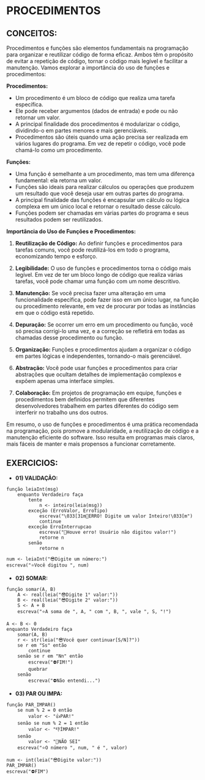 # PROCEDIMENTOS
## CONCEITOS:
Procedimentos e funções são elementos fundamentais na programação para organizar e reutilizar código de forma eficaz. Ambos têm o propósito de evitar a repetição de código, tornar o código mais legível e facilitar a manutenção. Vamos explorar a importância do uso de funções e procedimentos:

**Procedimentos:**

- Um procedimento é um bloco de código que realiza uma tarefa específica.
- Ele pode receber argumentos (dados de entrada) e pode ou não retornar um valor.
- A principal finalidade dos procedimentos é modularizar o código, dividindo-o em partes menores e mais gerenciáveis.
- Procedimentos são úteis quando uma ação precisa ser realizada em vários lugares do programa. Em vez de repetir o código, você pode chamá-lo como um procedimento.

**Funções:**

- Uma função é semelhante a um procedimento, mas tem uma diferença fundamental: ela retorna um valor.
- Funções são ideais para realizar cálculos ou operações que produzem um resultado que você deseja usar em outras partes do programa.
- A principal finalidade das funções é encapsular um cálculo ou lógica complexa em um único local e retornar o resultado desse cálculo.
- Funções podem ser chamadas em várias partes do programa e seus resultados podem ser reutilizados.

**Importância do Uso de Funções e Procedimentos:**

1. **Reutilização de Código:** Ao definir funções e procedimentos para tarefas comuns, você pode reutilizá-los em todo o programa, economizando tempo e esforço.

2. **Legibilidade:** O uso de funções e procedimentos torna o código mais legível. Em vez de ter um bloco longo de código que realiza várias tarefas, você pode chamar uma função com um nome descritivo.

3. **Manutenção:** Se você precisa fazer uma alteração em uma funcionalidade específica, pode fazer isso em um único lugar, na função ou procedimento relevante, em vez de procurar por todas as instâncias em que o código está repetido.

4. **Depuração:** Se ocorrer um erro em um procedimento ou função, você só precisa corrigi-lo uma vez, e a correção se refletirá em todas as chamadas desse procedimento ou função.

5. **Organização:** Funções e procedimentos ajudam a organizar o código em partes lógicas e independentes, tornando-o mais gerenciável.

6. **Abstração:** Você pode usar funções e procedimentos para criar abstrações que ocultam detalhes de implementação complexos e expõem apenas uma interface simples.

7. **Colaboração:** Em projetos de programação em equipe, funções e procedimentos bem definidos permitem que diferentes desenvolvedores trabalhem em partes diferentes do código sem interferir no trabalho uns dos outros.

Em resumo, o uso de funções e procedimentos é uma prática recomendada na programação, pois promove a modularidade, a reutilização de código e a manutenção eficiente do software. Isso resulta em programas mais claros, mais fáceis de manter e mais propensos a funcionar corretamente.

## EXERCICIOS:
* **01) VALIDAÇÃO:**
```portugol
função leiaInt(msg)
    enquanto Verdadeiro faça
        tente
            n <- inteiro(leia(msg))
        exceção (ErroValor, ErroTipo)
            escreva("\033[31m😬ERRO! Digite um valor Inteiro!\033[m")
            continue
        exceção ErroInterrupcao
            escreva("🔺Houve erro! Usuário não digitou valor!")
            retorne n
        senão
            retorne n

num <- leiaInt("😎Digite um número:")
escreva("⭐Você digitou ", num)
```

* **02) SOMAR:**
```portugol
função somar(A, B)
    A <- real(leia("😎Digite 1° valor:"))
    B <- real(leia("😎Digite 2° valor:"))
    S <- A + B
    escreva("⭐A soma de ", A, " com ", B, ", vale ", S, "!")

A <- B <- 0
enquanto Verdadeiro faça
    somar(A, B)
    r <- str(leia("😎Você quer continuar[S/N]?"))
    se r em "Ss" então
        continue
    senão se r em "Nn" então
        escreva("⛔FIM!")
        quebrar
    senão
        escreva("⛔Não entendi...")
```

* **03) PAR OU IMPA:**
```portugol
função PAR_IMPAR()
    se num % 2 = 0 então
        valor <- "👍PAR!"
    senão se num % 2 = 1 então
        valor <- "👎ÍMPAR!"
    senão
        valor <- "😬NÃO SEI"
    escreva("⭐O número ", num, " é ", valor)

num <- int(leia("😎Digite valor:"))
PAR_IMPAR()
escreva("⛔FIM")
```
